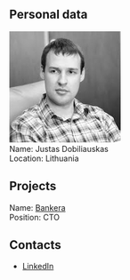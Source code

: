## Personal data
![dobiliauskas photo](photo/justas_dobiliauskas.jpg)  
Name: Justas Dobiliauskas  
Location: Lithuania
## Projects 
Name: [Bankera](../projects/bankera.md)  
Position: CTO
## Contacts
* [LinkedIn](https://www.linkedin.com/in/justas-dobiliauskas-2209504b/)    
